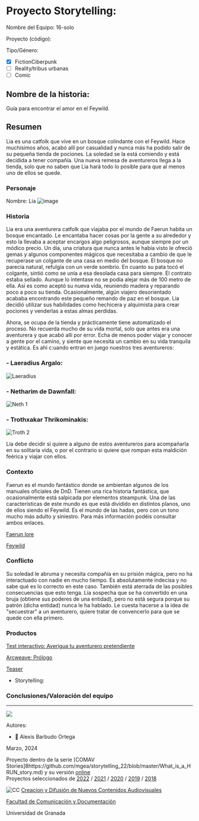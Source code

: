 

# Proyecto Storytelling: 

Nombre del Equipo: 16-solo

Proyecto (código): 

Tipo/Género:  
- [x] FictionCiberpunk  
- [ ] Reality/tribus urbanas  
- [ ] Comic

## Nombre de la historia: 
Guía para encontrar el amor en el Feywild. 
 
## Resumen
Lia es una catfolk que vive en un bosque colindante con el Feywild. Hace muchísimos años, acabó allí por casualidad y nunca más ha podido salir de su pequeña tienda de pociones. La soledad se la está comiendo y está decidida a tener compañía. Una nueva remesa de aventureros llega a la tienda, solo que no saben que Lia hará todo lo posible para que al menos uno de ellos se quede. 


### Personaje

Nombre: Lia
![image](https://github.com/angerygremlin/storytelling/blob/Gu%C3%ADa-para-encontrar-el-amor-en-el-Feywild/Ficha%20de%20personaje.JPG)

### Historia
Lia era una aventurera catfolk que viajaba por el mundo de Faerun  habita un bosque encantado. Le encantaba hacer cosas por la gente a su alrededor y esto la llevaba a aceptar encargos algo peligrosos, aunque siempre por un módico precio. Un día, una criatura que nunca antes le había visto le ofreció gemas y algunos componentes mágicos que necesitaba a cambio de que le recuperase un colgante de una casa en medio del bosque. El bosque no parecía natural, refulgía con un verde sombrío. En cuanto su pata tocó el colgante, sintió como se unía a esa desolada casa para siempre. El contrato estaba sellado. Aunque lo intentase no se podía alejar más de 100 metro de ella. Así es como aceptó su nueva vida, reuniendo madera  y reparando poco a poco su tienda. Ocasionalmente, algún viajero desorientado acababa encontrando este pequeño remando de paz en el bosque. Lia decidió utilizar sus habilidades como hechicera y alquimista para crear pociones y venderlas a estas almas perdidas. 

Ahora, se ocupa de la tienda y prácticamente tiene automatizado el proceso. No recuerda mucho de su vida mortal, solo que antes era una aventurera y que acabó allí por error. Echa de menos poder viajar y conocer a gente por el camino, y siente que necesita un cambio en su vida tranquila y estática. Es ahí c:uando entran en juego nuestros tres aventureros: 

### - Laeradius Argalo: 

![Laeradius](https://github.com/angerygremlin/storytelling/assets/163474739/e6847ad6-34d0-448c-8159-8f2c81a301e0)

### - Netharim de Dawnfall: 

![Neth 1](https://github.com/angerygremlin/storytelling/assets/163474739/4fc4450d-5a83-4053-90ce-a4fdebe3a8c2)


### - Trothxakar Thrikominakis:

![Troth 2](https://github.com/angerygremlin/storytelling/assets/163474739/3b4d4dfe-d214-4c51-9a89-a562d67fd983)

Lia debe decidir si quiere a alguno de estos aventureros para acompañarla en su solitaria vida, o por el contrario si quiere que rompan esta maldición feérica y viajar con ellos. 

### Contexto
Faerun es el mundo fantástico donde se ambientan algunos de los manuales oficiales de DnD. Tienen una rica historia fantástica, que ocasionalmente está salpicada por elementos steampunk. Una de las características de este mundo es que está dividido en distintos planos, uno de ellos siendo el Feywild. Es el mundo de las hadas, pero con un tono mucho más adulto y siniestro. Para más información podéis consultar ambos enlaces. 

[Faerun lore](https://reinosolvidados.fandom.com/wiki/Faer%C3%BBn)

[Feywild](https://forgottenrealms.fandom.com/wiki/Feywild)

### Conflicto 
Su soledad le abruma y necesita compañía en su prisión mágica, pero no ha interactuado con nadie en mucho tiempo. Es absolutamente indecisa y no sabe qué es lo correcto en este caso. También está aterrada de las posibles consecuencias que esto tenga. Lia sospecha que se ha convertido en una bruja (obtiene sus poderes de una entidad), pero no está segura porque su patrón (dicha entidad) nunca le ha hablado. Le cuesta hacerse a la idea de "secuestrar" a un aventurero, quiere tratar de convencerlo para que se quede con ella primero. 


### Productos

[Test interactivo: Averigua tu aventurero pretendiente](https://h5p.org/node/1478551)

[Arcweave: Prólogo](https://arcweave.com/app/project/wME5JLK6oG)

[Teaser](https://cloud.protopie.io/p/fb8df8796ab6b786c361634d=)


- Storytelling: 




### Conclusiones/Valoración del equipo

------
![](https://upload.wikimedia.org/wikipedia/commons/thumb/6/62/CC-BY-SA-Andere_Wikis_%28v%29.svg/200px-CC-BY-SA-Andere_Wikis_%28v%29.svg.png)


Autores:  
<!---
Incluir lista de personas del grupo 
Se puede añadir enlace a página personal de github o lo que se quiera...(optativo)
-->

- :man: Alexis Barbudo Ortega


<!---
Lista completa de emojis de markDown - https://gist.github.com/rxaviers/7360908) 
-->



Marzo, 2024

Proyecto dentro de la serie [COMAV Stories]8https://github.com/mgea/storytelling_22/blob/master/What_is_a_HRUN_story.md) y su versión [online](https://utopolis.ugr.es/media/HRUN/)  
Proyectos seleccionados de [2022](https://github.com/mgea/storytelling/blob/master/2022/readme.md) / [2021](https://github.com/mgea/storytelling/blob/master/2021/readme.md) / [2020](https://github.com/mgea/storytelling/blob/master/2020/readme.md)  / 
[2019](https://github.com/mgea/storytelling/blob/master/2019/readme.md) / [2018](https://github.com/mgea/storytelling/blob/master/2018/readme.md) 

![CC](https://mirrors.creativecommons.org/presskit/buttons/88x31/png/by-nc-sa.png) [Creacion y Difusión de Nuevos Contenidos Audiovisuales](http://utopolis.ugr.es/medialab)

[Facultad de Comunicación y Documentación](http://fcd.ugr.es)

Universidad de Granada
